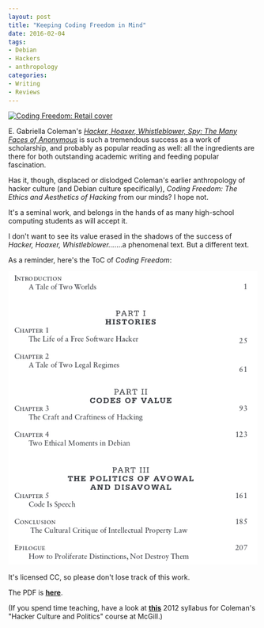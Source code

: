 ```yaml
---
layout: post
title: "Keeping Coding Freedom in Mind"
date: 2016-02-04
tags:
- Debian
- Hackers
- anthropology
categories:
- Writing
- Reviews
---
```



  <a href="http://gabriellacoleman.org/Coleman-Coding-Freedom.pdf"><img title="Coding Freedom: Retail cover" width="25%" src="http://ecx.images-amazon.com/images/I/51pyHCYsVqL._SX327_BO1,204,203,200_.jpg" class="img-responsive"></a>



E. Gabriella Coleman's [*Hacker, Hoaxer, Whistleblower, Spy: The Many Faces of Anonymous*](http://www.versobooks.com/books/2027-hacker-hoaxer-whistleblower-spy) is such a tremendous success as a work of scholarship, and probably as popular reading as well: all the ingredients are there for both outstanding academic writing and feeding popular fascination.

Has it, though, displaced or dislodged Coleman's earlier anthropology of hacker culture (and Debian culture specifically), *Coding Freedom: The Ethics and Aesthetics of Hacking* from our minds? I hope not.

It's a seminal work, and belongs in the hands of as many high-school computing students as will accept it.

I don't want to see its value erased in the shadows of the success of *Hacker, Hoaxer, Whistleblower...*....a phenomenal text. But a different text.

As a reminder, here's the ToC of *Coding Freedom*:

![Coding Freedom: ToC](/images/codingfreedom.png)

It's licensed CC, so please don't lose track of this work.

The PDF is [**here**](http://gabriellacoleman.org/Coleman-Coding-Freedom.pdf).

(If you spend time teaching, have a look at [**this**](http://gabriellacoleman.org/wp-content/uploads/2012/09/Coleman-Hacker-syllabus-2012-FINAL.pdf) 2012 syllabus for Coleman's "Hacker Culture and Politics" course at McGill.)
